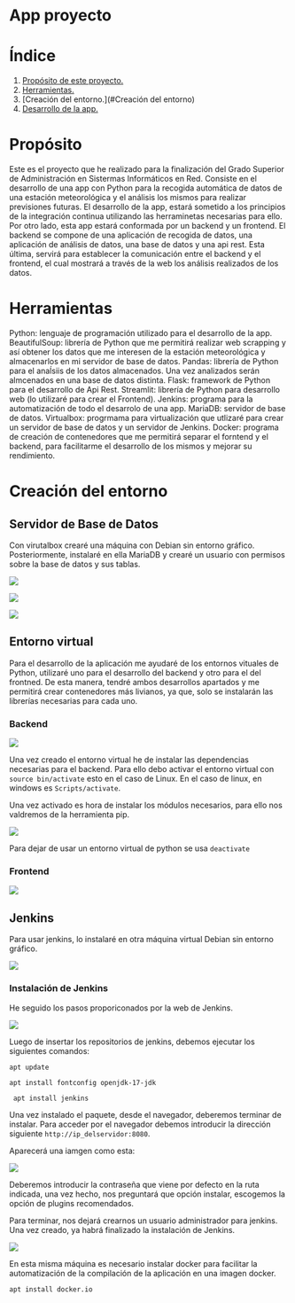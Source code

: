 # App proyecto

# Índice

1. [Propósito de este proyecto.](#Propósito)
2. [Herramientas.](#Herramientas)
3. [Creación del entorno.](#Creación del entorno)
4. [Desarrollo de la app.]()

# Propósito

Este es el proyecto que he realizado para la finalización del Grado Superior de Administración en Sistermas Informáticos en Red.
Consiste en el desarrollo de una app con Python para la recogida automática de datos de una estación meteorológica y el análisis los mismos para realizar previsiones futuras. El desarrollo de la app, estará sometido a los principios
de la integración continua utilizando las herraminetas necesarias para ello.
Por otro lado, esta app estará conformada por un backend y un frontend. El backend se compone de una aplicación de recogida de datos, una aplicación de análisis de datos, una base de datos y una api rest. Esta última, servirá para
establecer la comunicación entre el backend y el frontend, el cual mostrará a través de la web los análisis realizados de los datos.

# Herramientas

Python: lenguaje de programación utilizado para el desarrollo de la app.
BeautifulSoup: librería de Python que me permitirá realizar web scrapping y así obtener los datos que me interesen de la estación meteorológica y almacenarlos en mi servidor de base de datos.
Pandas: librería de Python para el anaĺsiis de los datos almacenados. Una vez analizados serán almcenados en una base de datos distinta.
Flask: framework de Python para el desarrollo de Api Rest.
Streamlit: librería de Python para desarrollo web (lo utilizaré para crear el Frontend).
Jenkins: programa para la automatización de todo el desarrolo de una app.
MariaDB: servidor de base de datos.
Virtualbox: progrmama para virtualización que utlizaré para crear un servidor de base de datos y un servidor de Jenkins.
Docker: programa de creación de contenedores que me permitirá separar el forntend y el backend, para facilitarme el desarrollo de los mismos y mejorar su rendimiento.

# Creación del entorno

## Servidor de Base de Datos

Con virutalbox crearé una máquina con Debian sin entorno gráfico. Posteriormente, instalaré en ella MariaDB y crearé un usuario con permisos sobre la base de datos y sus tablas.

![](Imagenes/configuracionred.png)

![](Imagenes/instalacionmariadb.png)

![](Imagenes/creacionbasedatos.png)

## Entorno virtual

Para el desarrollo de la aplicación me ayudaré de los entornos vituales de Python, utilizaré uno para el desarrollo del backend y otro para el del frontned. De esta manera, tendré ambos desarrollos apartados y me permitirá
crear contenedores más livianos, ya que, solo se instalarán las librerías necesarias para cada uno.

### Backend

![](Imagenes/creacionenvback.png)

Una vez creado el entorno virtual he de instalar las dependencias necesarias para el backend. Para ello debo activar el entorno virtual con ``source bin/activate`` esto en el caso de Linux. En el caso de linux, en windows es
``Scripts/activate``.

Una vez activado es hora de instalar los módulos necesarios, para ello nos valdremos de la herramienta pip.

![](Imagenes/pipback.png)

Para dejar de usar un entorno virtual de python se usa ``deactivate``

### Frontend

![](Imagenes/pipfront.png)

## Jenkins

Para usar jenkins, lo instalaré en otra máquina virtual Debian sin entorno gráfico.

![](Imagenes/redjenkins.png)

### Instalación de Jenkins

He seguido los pasos proporiconados por la web de Jenkins.

![](Imagenes/instjenkins.png)

Luego de insertar los repositorios de jenkins, debemos ejecutar los siguientes comandos:

``apt update``

``apt install fontconfig openjdk-17-jdk``

`` apt install jenkins``

Una vez instalado el paquete, desde el navegador, deberemos terminar de instalar. Para acceder por el navegador debemos introducir la dirección siguiente ``http://ip_delservidor:8080``.

Aparecerá una iamgen como esta:

![](Imagenes/initial.png)

Deberemos introducir la contraseña que viene por defecto en la ruta indicada, una vez hecho, nos preguntará que opción instalar, escogemos la opción de plugins recomendados.

Para terminar, nos dejará crearnos un usuario administrador para jenkins. Una vez creado, ya habrá finalizado la instalación de Jenkins.

![](Imagenes/finalinstj.png)

En esta misma máquina es necesario instalar docker para facilitar la automatización de la compilación de la aplicación en una imagen docker.

``apt install docker.io``
